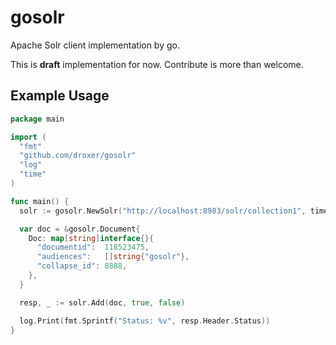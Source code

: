 # gosolr

Apache Solr client implementation by go.

This is **draft** implementation for now. Contribute is more than welcome.

## Example Usage

```go
package main

import (
  "fmt"
  "github.com/droxer/gosolr"
  "log"
  "time"
)

func main() {
  solr := gosolr.NewSolr("http://localhost:8983/solr/collection1", time.Second*5)

  var doc = &gosolr.Document{
    Doc: map[string]interface{}{
      "documentid":  118523475,
      "audiences":   []string{"gosolr"},
      "collapse_id": 8888,
    },
  }

  resp, _ := solr.Add(doc, true, false)

  log.Print(fmt.Sprintf("Status: %v", resp.Header.Status))
}


```
